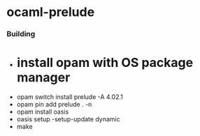 # ocaml-prelude

### Building

* # install opam with OS package manager
* opam switch install prelude -A 4.02.1
* opam pin add prelude . -n
* opam install oasis
* oasis setup -setup-update dynamic
* make
